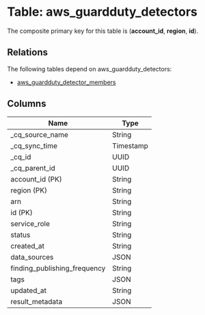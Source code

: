 # Table: aws_guardduty_detectors



The composite primary key for this table is (**account_id**, **region**, **id**).

## Relations
The following tables depend on aws_guardduty_detectors:
  - [aws_guardduty_detector_members](aws_guardduty_detector_members.md)

## Columns
| Name          | Type          |
| ------------- | ------------- |
|_cq_source_name|String|
|_cq_sync_time|Timestamp|
|_cq_id|UUID|
|_cq_parent_id|UUID|
|account_id (PK)|String|
|region (PK)|String|
|arn|String|
|id (PK)|String|
|service_role|String|
|status|String|
|created_at|String|
|data_sources|JSON|
|finding_publishing_frequency|String|
|tags|JSON|
|updated_at|String|
|result_metadata|JSON|